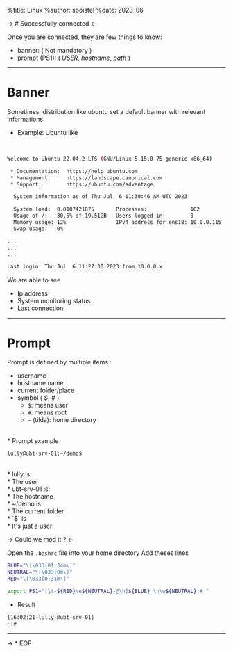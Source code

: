 %title: Linux
%author: sboistel
%date: 2023-06

-> # Successfully connected <-

Once you are connected,
they are few things to know:

* banner:   ( Not mandatory )
* prompt (PS1):   ( *USER*, *hostname*, *path* )

---

# Banner

Sometimes, distribution like ubuntu set a default
banner with relevant informations

* Example: Ubuntu like

<br>

```bash
Welcome to Ubuntu 22.04.2 LTS (GNU/Linux 5.15.0-75-generic x86_64)

 * Documentation:  https://help.ubuntu.com
 * Management:     https://landscape.canonical.com
 * Support:        https://ubuntu.com/advantage

  System information as of Thu Jul  6 11:30:46 AM UTC 2023

  System load:  0.0107421875       Processes:              102
  Usage of /:   30.5% of 19.51GB   Users logged in:        0
  Memory usage: 12%                IPv4 address for ens18: 10.0.0.115
  Swap usage:   0%

...
...
...

Last login: Thu Jul  6 11:27:30 2023 from 10.0.0.x
```

We are able to see

* Ip address
* System monitoring status
* Last connection

---

# Prompt

Prompt is defined by multiple items :

* username
* hostname name
* current folder/place
* symbol ( *$*, *#* )
  * `$`: means user
  * `#`: means root
  * `~` (tilda): home directory

<br>
* Prompt example

```bash
lully@ubt-srv-01:~/demo$
```

<br>
* lully is:
<br> 
  * The user
<br>
* ubt-srv-01 is:
<br> 
  * The hostname
<br>
* ~/demo is:
<br> 
  * The current folder
<br>
* `$` is
<br> 
  * It's just a user
<br>

-> Could we mod it ? <-

Open the `.bashrc` file into your home directory
Add theses lines

```bash
BLUE="\[\033[01;34m\]"
NEUTRAL="\[\033[0m\]"
RED="\[\033[0;31m\]"

export PS1="[\t-${RED}\u${NEUTRAL}-@\h]${BLUE} \n\w${NEUTRAL}:# "
```

* Result

```bash
[16:02:21-lully-@ubt-srv-01]
~:#
```

---

-> * EOF
